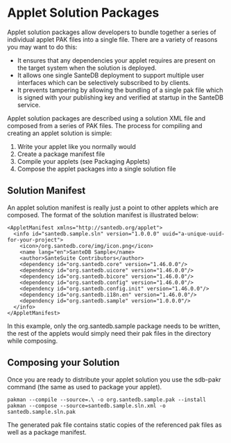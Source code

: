 # Applet Solution Packages

Applet solution packages allow developers to bundle together a series of individual applet PAK files into a single file. There are a variety of reasons you may want to do this:

* It ensures that any dependencies your applet requires are present on the target system when the solution is deployed.
* It allows one single SanteDB deployment to support multiple user interfaces which can be selectively subscribed to by clients.
* It prevents tampering by allowing the bundling of a single pak file which is signed with your publishing key and verified at startup in the SanteDB service.

Applet solution packages are described using a solution XML file and composed from a series of PAK files. The process for compiling and creating an applet solution is simple:

1. Write your applet like you normally would&#x20;
2. Create a package manifest file&#x20;
3. Compile your applets (see Packaging Applets)
4. Compose the applet packages into a single solution file

## Solution Manifest

An applet solution manifest is really just a point to other applets which are composed. The format of the solution manifest is illustrated below:

```markup
<AppletManifest xmlns="http://santedb.org/applet">
  <info id="santedb.sample.sln" version="1.0.0.0" uuid="a-unique-uuid-for-your-project">
    <icon>/org.santedb.core/img/icon.png</icon>
    <name lang="en">SanteDB Sample</name>
    <author>SanteSuite Contributors</author>
    <dependency id="org.santedb.core" version="1.46.0.0"/>
    <dependency id="org.santedb.uicore" version="1.46.0.0"/>
    <dependency id="org.santedb.bicore" version="1.46.0.0"/>
    <dependency id="org.santedb.config" version="1.46.0.0"/>
    <dependency id="org.santedb.config.init" version="1.46.0.0"/>
    <dependency id="org.santedb.i18n.en" version="1.46.0.0"/>
    <dependency id="org.santedb.sample" version="1.0.0.0"/>
  </info>
</AppletManifest>
```

In this example, only the org.santedb.sample package needs to be written, the rest of the applets would simply need their pak files in the directory while composing.

## Composing your Solution

Once you are ready to distribute your applet solution you use the sdb-pakr command (the same as used to package your applet).&#x20;

```markup
pakman --compile --source=.\ -o org.santedb.sample.pak --install
pakman --compose --source=santedb.sample.sln.xml -o santedb.sample.sln.pak
```

The generated pak file contains static copies of the referenced pak files as well as a package manifest.
